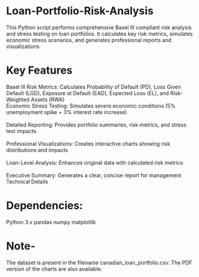 # Loan-Portfolio-Risk-Analysis
This Python script performs comprehensive Basel III compliant risk analysis and stress testing on loan portfolios. It calculates key risk metrics, simulates economic stress scenarios, and generates professional reports and visualizations.
# Key Features
Basel III Risk Metrics: Calculates Probability of Default (PD), Loss Given Default (LGD), Exposure at Default (EAD), Expected Loss (EL), and Risk-Weighted Assets (RWA)<br>                                         Economic Stress Testing: Simulates severe economic conditions (5% unemployment spike + 3% interest rate increase)<br>   
Detailed Reporting: Provides portfolio summaries, risk metrics, and stress test impacts<br>   
Professional Visualizations: Creates interactive charts showing risk distributions and impacts<br>   
Loan-Level Analysis: Enhances original data with calculated risk metrics<br>   
Executive Summary: Generates a clear, concise report for management
Technical Details
# Dependencies:
Python 3.x
pandas
numpy
matplotlib
# Note-
The dataset is present in the filename canadian_loan_portfolio.csv. The PDF version of the charts are also available.
